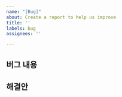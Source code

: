 ```yaml
---
name: "[Bug]"
about: Create a report to help us improve
title: ''
labels: bug
assignees: ''

---
```


## **버그 내용**

## **해결안**
